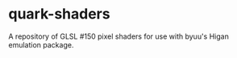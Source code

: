 quark-shaders
=============

A repository of GLSL #150 pixel shaders for use with byuu's Higan emulation package.
